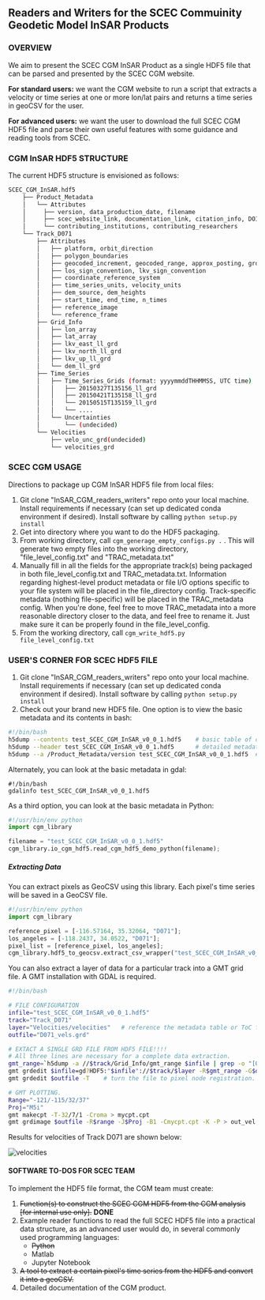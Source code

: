 ## Readers and Writers for the SCEC Commuinity Geodetic Model InSAR Products

### OVERVIEW
We aim to present the SCEC CGM InSAR Product as a single HDF5 file that can be parsed and presented by the SCEC CGM website. 

**For standard users:** we want the CGM website to run a script that extracts a velocity or time series at one or more lon/lat pairs and returns a time series in geoCSV for the user.   

**For advanced users:** we want the user to download the full SCEC CGM HDF5 file and parse their own useful features with some guidance and reading tools from SCEC. 


### CGM InSAR HDF5 STRUCTURE 

The current HDF5 structure is envisioned as follows: 
```bash
SCEC_CGM_InSAR.hdf5
    ├── Product_Metadata
    │   └── Attributes
    │     ├── version, data_production_date, filename
    │     ├── scec_website_link, documentation_link, citation_info, DOI 
    │     └── contributing_institutions, contributing_researchers 
    └── Track_D071
        ├── Attributes
        │   ├── platform, orbit_direction
        │   ├── polygon_boundaries
        │   ├── geocoded_increment, geocoded_range, approx_posting, grdsample_flags
        │   ├── los_sign_convention, lkv_sign_convention
        │   ├── coordinate_reference_system
        │   ├── time_series_units, velocity_units
        │   ├── dem_source, dem_heights
        │   ├── start_time, end_time, n_times
        │   ├── reference_image
        │   └── reference_frame
        ├── Grid_Info
        │   ├── lon_array
        │   ├── lat_array
        │   ├── lkv_east_ll_grd
        │   ├── lkv_north_ll_grd
        │   ├── lkv_up_ll_grd
        │   └── dem_ll_grd   
        ├── Time_Series
        │   ├── Time_Series_Grids (format: yyyymmddTHHMMSS, UTC time)
        │   │   ├── 20150327T135156_ll_grd
        │   │   ├── 20150421T135158_ll_grd
        │   │   └── 20150515T135159_ll_grd
        │   │   └── ....
        │   └── Uncertainties
        │       └── (undecided)
        └── Velocities
            ├── velo_unc_grd(undecided)
            └── velocities_grd
```

### SCEC CGM USAGE
Directions to package up CGM InSAR HDF5 file from local files: 

1. Git clone "InSAR_CGM_readers_writers" repo onto your local machine.  Install requirements if necessary (can set up dedicated conda environment if desired).  Install software by calling ```python setup.py install```    
2. Get into directory where you want to do the HDF5 packaging.  
3. From working directory, call ```cgm_generage_empty_configs.py .``` .  This will generate two empty files into the working directory, "file_level_config.txt" and "TRAC_metadata.txt"
4. Manually fill in all the fields for the appropriate track(s) being packaged in both file_level_config.txt and TRAC_metadata.txt. Information regarding highest-level product metadata or file I/O options specific to your file system will be placed in the file_directory config. Track-specific metadata (nothing file-specific) will be placed in the TRAC_metadata config. When you're done, feel free to move TRAC_metadata into a more reasonable directory closer to the data, and feel free to rename it. Just make sure it can be properly found in the file_level_config.
5. From the working directory, call ```cgm_write_hdf5.py file_level_config.txt```



### USER'S CORNER FOR SCEC HDF5 FILE
1. Git clone "InSAR_CGM_readers_writers" repo onto your local machine.  Install requirements if necessary (can set up dedicated conda environment if desired).  Install software by calling ```python setup.py install```
2. Check out your brand new HDF5 file.  One option is to view the basic metadata and its contents in bash:  
```bash
#!/bin/bash 
h5dump --contents test_SCEC_CGM_InSAR_v0_0_1.hdf5    # basic table of contents 
h5dump --header test_SCEC_CGM_InSAR_v0_0_1.hdf5      # detailed metadata table 
h5dump --a /Product_Metadata/version test_SCEC_CGM_InSAR_v0_0_1.hdf5  # view value of attribute
```
Alternately, you can look at the basic metadata in gdal:
```
#!/bin/bash
gdalinfo test_SCEC_CGM_InSAR_v0_0_1.hdf5
```
As a third option, you can look at the basic metadata in Python:
```python
#!/usr/bin/env python
import cgm_library

filename = "test_SCEC_CGM_InSAR_v0_0_1.hdf5"
cgm_library.io_cgm_hdf5.read_cgm_hdf5_demo_python(filename);
```
##### Extracting Data
You can extract pixels as GeoCSV using this library. Each pixel's time series will be saved in a GeoCSV file. 
 ```python
#!/usr/bin/env python
import cgm_library

reference_pixel = [-116.57164, 35.32064, "D071"];
los_angeles = [-118.2437, 34.0522, "D071"];
pixel_list = [reference_pixel, los_angeles];
cgm_library.hdf5_to_geocsv.extract_csv_wrapper("test_SCEC_CGM_InSAR_v0_0_1.hdf5", pixel_list, ".");
```

You can also extract a layer of data for a particular track into a GMT grid file. 
A GMT installation with GDAL is required. 
```bash 
#!/bin/bash

# FILE CONFIGURATION
infile="test_SCEC_CGM_InSAR_v0_0_1.hdf5"
track="Track_D071"
layer="Velocities/velocities"   # reference the metadata table or ToC for exact locations 
outfile="D071_vels.grd"

# EXTACT A SINGLE GRD FILE FROM HDF5 FILE!!!!  
# All three lines are necessary for a complete data extraction.  
gmt_range=`h5dump -a //$track/Grid_Info/gmt_range $infile | grep -o "[0-9.-]*/[0-9.-]*/[0-9.-]*/[0-9.-]*"`   # see what's inside gmt_range attribute
gmt grdedit $infile=gd?HDF5:"$infile"://$track/$layer -R$gmt_range -G$outfile   # send layer out to grdfile, using GDAL. 
gmt grdedit $outfile -T    # turn the file to pixel node registration. Must be done in second step. 

# GMT PLOTTING. 
Range="-121/-115/32/37"
Proj="M5i"
gmt makecpt -T-32/7/1 -Croma > mycpt.cpt
gmt grdimage $outfile -R$range -J$Proj -B1 -Cmycpt.cpt -K -P > out_vel.ps # 
```
Results for velocities of Track D071 are shown below: 

![velocities](https://github.com/kmaterna/InSAR_CGM_readers_writers/blob/master/example_configs/track_71_vels.png)


#### SOFTWARE TO-DOS FOR SCEC TEAM
To implement the HDF5 file format, the CGM team must create:
1. ~~Function(s) to construct the SCEC CGM HDF5 from the CGM analysis [for internal use only].~~ **DONE**
2. Example reader functions to read the full SCEC HDF5 file into a practical data structure, as an advanced user would do, in several commonly used programming languages:
    * ~~Python~~
    * Matlab
    * Jupyter Notebook
3. ~~A tool to extract a certain pixel's time series from the HDF5 and convert it into a geoCSV.~~  
4. Detailed documentation of the CGM product.
